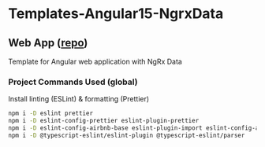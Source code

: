 # Templates-Angular15-NgrxData

## Web App ([repo](https://github.com/david-rachwalik/Templates-Angular15-NgrxData))

Template for Angular web application with NgRx Data

### Project Commands Used (global)

Install linting (ESLint) & formatting (Prettier)

```bash
npm i -D eslint prettier
npm i -D eslint-config-prettier eslint-plugin-prettier
npm i -D eslint-config-airbnb-base eslint-plugin-import eslint-config-airbnb-typescript
npm i -D @typescript-eslint/eslint-plugin @typescript-eslint/parser
```
